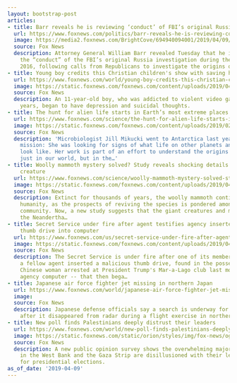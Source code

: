 ```yaml
---
layout: bootstrap-post
articles:
- title: Barr reveals he is reviewing ‘conduct’ of FBI’s original Russia probe
  url: https://www.foxnews.com/politics/barr-reveals-he-is-reviewing-conduct-of-fbis-original-russia-probe
  image: https://media2.foxnews.com/BrightCove/694940094001/2019/04/09/694940094001_6024317368001_6024313120001-vs.jpg
  source: Fox News
  description: Attorney General William Barr revealed Tuesday that he is reviewing
    the “conduct” of the FBI’s original Russia investigation during the summer of
    2016, following calls from Republicans to investigate the origins of the probe.
- title: Young boy credits this Christian children's show with saving him from suicide
  url: https://www.foxnews.com/world/young-boy-credits-this-christian-childrens-show-with-saving-him-from-suicide
  image: https://static.foxnews.com/foxnews.com/content/uploads/2019/04/CBNstory2.png
  source: Fox News
  description: An 11-year-old boy, who was addicted to violent video games for several
    years, began to have depression and suicidal thoughts.
- title: The hunt for alien life starts in Earth’s most extreme places
  url: https://www.foxnews.com/science/the-hunt-for-alien-life-starts-in-earths-most-extreme-places
  image: https://static.foxnews.com/foxnews.com/content/uploads/2019/02/earth-hurricanes.jpg
  source: Fox News
  description: 'Microbiologist Jill Mikucki went to Antarctica last year on a special
    mission: She was looking for signs of what life on other planets and moons might
    look like. Her work is part of an effort to understand the origins of life—not
    just in our world, but in the…'
- title: Woolly mammoth mystery solved? Study reveals shocking details about prehistoric
    creature
  url: https://www.foxnews.com/science/woolly-mammoth-mystery-solved-study-reveals-shocking-details-about-prehistoric-creature
  image: https://static.foxnews.com/foxnews.com/content/uploads/2019/04/Neanderthal-man-mammoth-iStock.jpg
  source: Fox News
  description: Extinct for thousands of years, the woolly mammoth continues to fascinate
    humanity, as the prospects of reviving the species is pondered among the scientific
    community. Now, a new study suggests that the giant creatures and mankind's ancestors,
    the Neandertha…
- title: Secret Service under fire after agent testifies agency inserted malicious
    thumb drive into computer
  url: https://www.foxnews.com/us/secret-service-under-fire-after-agent-testifies-agency-inserted-malicious-thumb-drive-into-computer
  image: https://static.foxnews.com/foxnews.com/content/uploads/2019/04/fl_yujing_zhang__1720.jpg
  source: Fox News
  description: The Secret Service is under fire after one of its members testified
    a fellow agent inserted a malicious thumb drive, found in the possession of a
    Chinese woman arrested at President Trump's Mar-a-Lago club last month, into an
    agency computer -- that then bega…
- title: Japanese air force fighter jet missing in northern Japan
  url: https://www.foxnews.com/world/japanese-air-force-fighter-jet-missing-in-northern-japan
  image: 
  source: Fox News
  description: Japanese defense officials say a search is underway for a fighter jet
    after it disappeared from radar during a flight exercise in northern Japan.
- title: New poll finds Palestinians deeply distrust their leaders
  url: https://www.foxnews.com/world/new-poll-finds-palestinians-deeply-distrust-their-leaders
  image: https://static.foxnews.com/static/orion/styles/img/fox-news/og/og-fox-news.png
  source: Fox News
  description: A new public opinion survey shows the overwhelming majority of Palestinians
    in the West Bank and the Gaza Strip are disillusioned with their leaders and desperate
    for presidential elections.
as_of_date: '2019-04-09'
---
```


